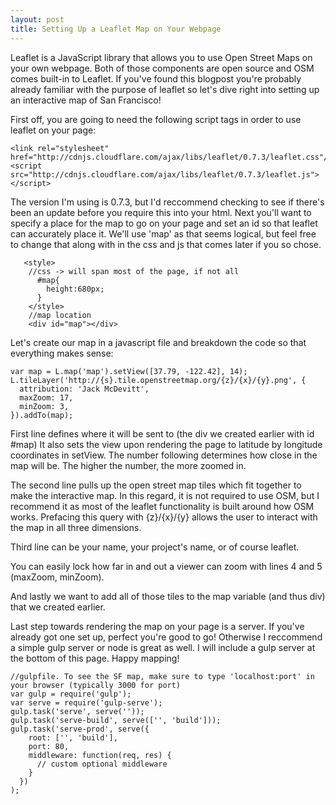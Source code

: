 ```yaml
---
layout: post
title: Setting Up a Leaflet Map on Your Webpage
---
```


  Leaflet is a JavaScript library that allows you to use Open Street Maps on your own webpage.
Both of those components are open source and OSM comes built-in to Leaflet. If you've found this 
blogpost you're probably already familiar with the purpose of leaflet so let's dive right into setting 
up an interactive map of San Francisco!

  First off, you are going to need the following script tags in order to use leaflet on your page:

    <link rel="stylesheet" href="http://cdnjs.cloudflare.com/ajax/libs/leaflet/0.7.3/leaflet.css"/>
    <script src="http://cdnjs.cloudflare.com/ajax/libs/leaflet/0.7.3/leaflet.js"></script>

  The version I'm using is 0.7.3, but I'd reccommend checking to see if there's been an update before 
you require this into your html. Next you'll want to specify a place for the map to go on your page and
set an id so that leaflet can accurately place it. We'll use 'map' as that seems logical, but feel free to
change that along with in the css and js that comes later if you so chose.

       <style>
        //css -> will span most of the page, if not all
          #map{
            height:680px;
          }
        </style>
        //map location
        <div id="map"></div>

  Let's create our map in a javascript file and breakdown the code so that everything makes sense:

    var map = L.map('map').setView([37.79, -122.42], 14);
    L.tileLayer('http://{s}.tile.openstreetmap.org/{z}/{x}/{y}.png', {
      attribution: 'Jack McDevitt',
      maxZoom: 17,
      minZoom: 3,
    }).addTo(map);
 
  First line defines where it will be sent to (the div we created earlier with id #map)
It also sets the view upon rendering the page to latitude by longitude coordinates in setView.
The number following determines how close in the map will be. The higher the number, the more zoomed in. 

  The second line pulls up the open street map tiles which fit together to make the interactive map. In
this regard, it is not required to use OSM, but I recommend it as most of the leaflet functionality is 
built around how OSM works. Prefacing this query with {z}/{x}/{y} allows the user to interact with the map
in all three dimensions.

  Third line can be your name, your project's name, or of course leaflet.

  You can easily lock how far in and out a viewer can zoom with lines 4 and 5 (maxZoom, minZoom).

  And lastly we want to add all of those tiles to the map variable (and thus div) that we created earlier.

  Last step towards rendering the map on your page is a server. If you've already got one set up, perfect
you're good to go! Otherwise I reccommend a simple gulp server or node is great as well. I will include a
gulp server at the bottom of this page. Happy mapping! 

    //gulpfile. To see the SF map, make sure to type 'localhost:port' in your browser (typically 3000 for port)
    var gulp = require('gulp');
    var serve = require('gulp-serve');
    gulp.task('serve', serve(''));
    gulp.task('serve-build', serve(['', 'build']));
    gulp.task('serve-prod', serve({
        root: ['', 'build'],
        port: 80,
        middleware: function(req, res) {
          // custom optional middleware 
        }
      })
    );
